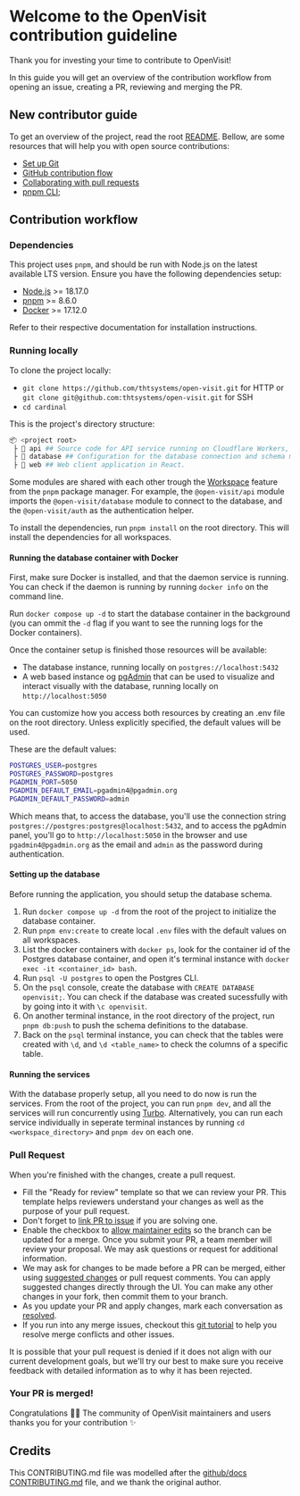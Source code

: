 # Welcome to the OpenVisit contribution guideline

Thank you for investing your time to contribute to OpenVisit!

In this guide you will get an overview of the contribution workflow from opening an issue, creating a PR, reviewing and merging the PR.

## New contributor guide

To get an overview of the project, read the root [README](README.md). Bellow, are some resources that will help you with open source contributions:

- [Set up Git](https://docs.github.com/en/get-started/quickstart/set-up-git)
- [GitHub contribution flow](https://docs.github.com/en/get-started/quickstart/github-flow)
- [Collaborating with pull requests](https://docs.github.com/en/github/collaborating-with-pull-requests)
- [pnpm CLI](https://pnpm.io/pnpm-cli);

## Contribution workflow

### Dependencies

This project uses `pnpm`, and should be run with Node.js on the latest available LTS version. Ensure you have the following dependencies setup:

- [Node.js](https://nodejs.org/en/) >= 18.17.0
- [pnpm](https://pnpm.io/installation) >= 8.6.0
- [Docker](https://www.docker.com/) >= 17.12.0

Refer to their respective documentation for installation instructions.

### Running locally

To clone the project locally:

- `git clone https://github.com/thtsystems/open-visit.git` for HTTP or `git clone git@github.com:thtsystems/open-visit.git` for SSH
- `cd cardinal`

This is the project's directory structure:

```bash
📦 <project root>
 ├ 📂 api ## Source code for API service running on Cloudflare Workers, written with Hono & Lucia.
 ├ 📂 database ## Configuration for the database connection and schema modeling using Drizzle.
 ├ 📂 web ## Web client application in React.
```

Some modules are shared with each other trough the [Workspace](https://pnpm.io/workspaces) feature from the `pnpm` package manager. For example, the `@open-visit/api` module imports the `@open-visit/database` module to connect to the database, and the `@open-visit/auth` as the authentication helper.

To install the dependencies, run `pnpm install` on the root directory. This will install the dependencies for all workspaces.

#### Running the database container with Docker

First, make sure Docker is installed, and that the daemon service is running. You can check if the daemon is running by running `docker info` on the command line.

Run `docker compose up -d` to start the database container in the background (you can ommit the `-d` flag if you want to see the running logs for the Docker containers).

Once the container setup is finished those resources will be available:

- The database instance, running locally on `postgres://localhost:5432`
- A web based instance og [pgAdmin](https://www.pgadmin.org/) that can be used to visualize and interact visually with the database, running locally on `http://localhost:5050`

You can customize how you access both resources by creating an .env file on the root directory. Unless explicitly specified, the default values will be used.

These are the default values:

```bash
POSTGRES_USER=postgres
POSTGRES_PASSWORD=postgres
PGADMIN_PORT=5050
PGADMIN_DEFAULT_EMAIL=pgadmin4@pgadmin.org
PGADMIN_DEFAULT_PASSWORD=admin
```

Which means that, to access the database, you'll use the connection string `postgres://postgres:postgres@localhost:5432`, and to access the pgAdmin panel, you'll go to `http://localhost:5050` in the browser and use `pgadmin4@pgadmin.org` as the email and `admin` as the password during authentication.

#### Setting up the database

Before running the application, you should setup the database schema.

1. Run `docker compose up -d` from the root of the project to initialize the database container.
2. Run `pnpm env:create` to create local `.env` files with the default values on all workspaces.
3. List the docker containers with `docker ps`, look for the container id of the Postgres database container, and open it's terminal instance with `docker exec -it <container_id> bash`.
4. Run `psql -U postgres` to open the Postgres CLI.
5. On the `psql` console, create the database with `CREATE DATABASE openvisit;`. You can check if the database was created sucessfully with by going into it with `\c openvisit`.
6. On another terminal instance, in the root directory of the project, run `pnpm db:push` to push the schema definitions to the database.
7. Back on the `psql` terminal instance, you can check that the tables were created with `\d`, and `\d <table_name>` to check the columns of a specific table.

#### Running the services

With the database properly setup, all you need to do now is run the services. From the root of the project, you can run `pnpm dev`, and all the services will run concurrently using [Turbo](https://turbo.build/repo). Alternatively, you can run each service individually in seperate terminal instances by running `cd <workspace_directory>` and `pnpm dev` on each one.

### Pull Request

When you're finished with the changes, create a pull request.

- Fill the "Ready for review" template so that we can review your PR. This template helps reviewers understand your changes as well as the purpose of your pull request.
- Don't forget to [link PR to issue](https://docs.github.com/en/issues/tracking-your-work-with-issues/linking-a-pull-request-to-an-issue) if you are solving one.
- Enable the checkbox to [allow maintainer edits](https://docs.github.com/en/github/collaborating-with-issues-and-pull-requests/allowing-changes-to-a-pull-request-branch-created-from-a-fork) so the branch can be updated for a merge. Once you submit your PR, a team member will review your proposal. We may ask questions or request for additional information.
- We may ask for changes to be made before a PR can be merged, either using [suggested changes](https://docs.github.com/en/github/collaborating-with-issues-and-pull-requests/incorporating-feedback-in-your-pull-request) or pull request comments. You can apply suggested changes directly through the UI. You can make any other changes in your fork, then commit them to your branch.
- As you update your PR and apply changes, mark each conversation as [resolved](https://docs.github.com/en/github/collaborating-with-issues-and-pull-requests/commenting-on-a-pull-request#resolving-conversations).
- If you run into any merge issues, checkout this [git tutorial](https://lab.github.com/githubtraining/managing-merge-conflicts) to help you resolve merge conflicts and other issues.

It is possible that your pull request is denied if it does not align with our current development goals, but we'll try our best to make sure you receive feedback with detailed information as to why it has been rejected.

### Your PR is merged!

Congratulations :tada::tada: The community of OpenVisit maintainers and users thanks you for your contribution :sparkles:

## Credits

This CONTRIBUTING.md file was modelled after the [github/docs CONTRIBUTING.md](https://github.com/github/docs/blob/main/CONTRIBUTING.md) file, and we thank the original author.
